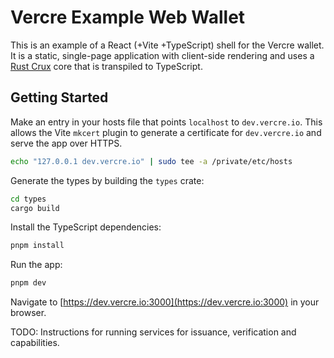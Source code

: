# Vercre Example Web Wallet

This is an example of a React (+Vite +TypeScript) shell for the Vercre wallet. It is a static,
single-page application with client-side rendering and uses a [Rust Crux](https://github.com/redbadger/crux) core that is transpiled to TypeScript.

## Getting Started

Make an entry in your hosts file that points `localhost` to `dev.vercre.io`. This allows the Vite `mkcert` plugin to generate a certificate for `dev.vercre.io` and serve the app over HTTPS.

```bash
echo "127.0.0.1 dev.vercre.io" | sudo tee -a /private/etc/hosts
```

Generate the types by building the `types` crate:

```bash
cd types
cargo build
```

Install the TypeScript dependencies:

```bash
pnpm install
```

Run the app:

```bash
pnpm dev
```

Navigate to [https://dev.vercre.io:3000](https://dev.vercre.io:3000) in your browser.

TODO: Instructions for running services for issuance, verification and capabilities.
